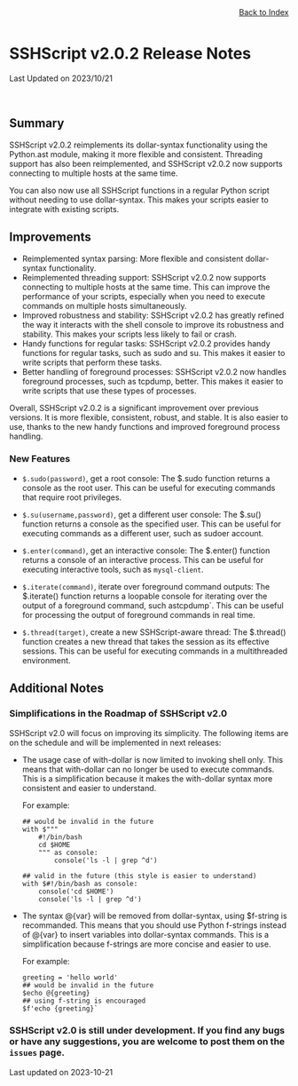 # SSHScript v2.0.2 Release Notes

Last Updated on 2023/10/21

<div style="text-align:right;position:relative;top:-150px"><a href="./index">Back to Index</a></div>

## Summary
SSHScript v2.0.2 reimplements its dollar-syntax functionality using the Python.ast module, making it more flexible and consistent. 
Threading support has also been reimplemented, and SSHScript v2.0.2 now supports connecting to multiple hosts at the same time.

You can also now use all SSHScript functions in a regular Python script without needing to use dollar-syntax. 
This makes your scripts easier to integrate with existing scripts.

## Improvements 

- Reimplemented syntax parsing: More flexible and consistent dollar-syntax functionality.
- Reimplemented threading support: SSHScript v2.0.2 now supports connecting to multiple hosts at the same time. This can improve the performance of your scripts, especially when you need to execute commands on multiple hosts simultaneously.
- Improved robustness and stability: SSHScript v2.0.2 has greatly refined the way it interacts with the shell console to improve its robustness and stability. This makes your scripts less likely to fail or crash.
- Handy functions for regular tasks: SSHScript v2.0.2 provides handy functions for regular tasks, such as sudo and su. This makes it easier to write scripts that perform these tasks.
- Better handling of foreground processes: SSHScript v2.0.2 now handles foreground processes, such as tcpdump, better. This makes it easier to write scripts that use these types of processes.

Overall, SSHScript v2.0.2 is a significant improvement over previous versions. It is more flexible, consistent, robust, and stable. It is also easier to use, thanks to the new handy functions and improved foreground process handling.

### New Features 

- `$.sudo(password)`, get a root console: The $.sudo function returns a console as the root user. This can be useful for executing commands that require root privileges.

- `$.su(username,password)`, get a different user console: The $.su() function returns a console as the specified user. This can be useful for executing commands as a different user, such as sudoer account.

- `$.enter(command)`, get an interactive console: The $.enter() function returns a console of an interactive process. This can be useful for executing interactive tools, such as `mysql-client`.

- `$.iterate(command)`, iterate over foreground command outputs: The $.iterate() function returns a loopable console for iterating over the output of a foreground command, such astcpdump`. This can be useful for processing the output of foreground commands in real time.

- `$.thread(target)`, create a new SSHScript-aware thread: The $.thread() function creates a new thread that takes the session as its effective sessions. This can be useful for executing commands in a multithreaded environment.


## Additional Notes

### Simplifications in the Roadmap of SSHScript v2.0

SSHScript v2.0 will focus on improving its simplicity. The following items are on the schedule and will be implemented in next releases:

- The usage case of with-dollar is now limited to invoking shell only. This means that with-dollar can no longer be used to execute commands. This is a simplification because it makes the with-dollar syntax more consistent and easier to understand.

    For example:
    ```
    ## would be invalid in the future
    with $"""
        #!/bin/bash
        cd $HOME
        """ as console:
            console('ls -l | grep ^d')

    ## valid in the future (this style is easier to understand)
    with $#!/bin/bash as console:
        console('cd $HOME')
        console('ls -l | grep ^d')
    ```

- The syntax @{var} will be removed from dollar-syntax, using $f-string is recommanded. This means that you should use Python f-strings instead of @{var} to insert variables into dollar-syntax commands. This is a simplification because f-strings are more concise and easier to use.

    For example:
    ```
    greeting = 'hello world'
    ## would be invalid in the future
    $echo @{greeting}
    ## using f-string is encouraged
    $f'echo {greeting}`
    ```


### SSHScript v2.0 is still under development. If you find any bugs or have any suggestions, you are welcome to post them on the `issues` page.

Last updated on 2023-10-21

